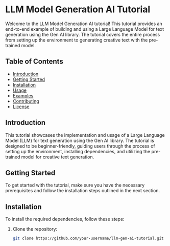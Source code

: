 # LLM Model Generation AI Tutorial

Welcome to the LLM Model Generation AI tutorial! This tutorial provides an end-to-end example of building and using a Large Language Model for text generation using the Gen AI library. The tutorial covers the entire process from setting up the environment to generating creative text with the pre-trained model.

## Table of Contents

- [Introduction](#introduction)
- [Getting Started](#getting-started)
- [Installation](#installation)
- [Usage](#usage)
- [Examples](#examples)
- [Contributing](#contributing)
- [License](#license)

## Introduction

This tutorial showcases the implementation and usage of a Large Language Model (LLM) for text generation using the Gen AI library. The tutorial is designed to be beginner-friendly, guiding users through the process of setting up the environment, installing dependencies, and utilizing the pre-trained model for creative text generation.

## Getting Started

To get started with the tutorial, make sure you have the necessary prerequisites and follow the installation steps outlined in the next section.

## Installation

To install the required dependencies, follow these steps:

1. Clone the repository:
   ```bash
   git clone https://github.com/your-username/llm-gen-ai-tutorial.git
